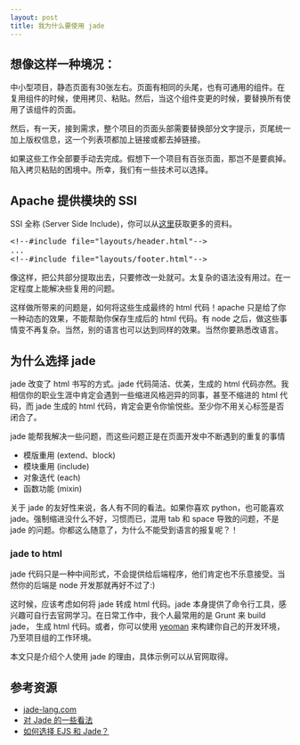 ```yaml
---
layout: post
title: 我为什么要使用 jade
---
```


## 想像这样一种境况：

中小型项目，静态页面有30张左右。页面有相同的头尾，也有可通用的组件。在复用组件的时候，使用拷贝、粘贴。然后，当这个组件变更的时候，要替换所有使用了该组件的页面。

然后，有一天，接到需求，整个项目的页面头部需要替换部分文字提示，页尾统一加上版权信息，这一个列表项都加上链接或都去掉链接。

如果这些工作全部要手动去完成。假想下一个项目有百张页面，那岂不是要疯掉。陷入拷贝粘贴的困境中。所幸，我们有一些技术可以选择。

## Apache 提供模块的 SSI


SSI 全称 (Server Side Include)，你可以从[这里](http://httpd.apache.org/docs/current/howto/ssi.html)获取更多的资料。

<pre>
&lt;!--#include file="layouts/header.html"--&gt;
...
&lt;!--#include file="layouts/footer.html"--&gt;
</pre>

像这样，把公共部分提取出去，只要修改一处就可。太复杂的语法没有用过。在一定程度上能解决些复用的问题。

这样做所带来的问题是，如何将这些生成最终的 html 代码！apache 只是给了你一种动态的效果，不能帮助你保存生成后的 html 代码。有 node 之后，做这些事情变不再复杂。当然，别的语言也可以达到同样的效果。当然你要熟悉改语言。

## 为什么选择 jade

jade 改变了 html 书写的方式。jade 代码简洁、优美，生成的 html 代码亦然。我相信你的职业生涯中肯定会遇到一些缩进风格迥异的同事，甚至不缩进的 html 代码，而 jade 生成的 html 代码，肯定会更令你愉悦些。至少你不用关心标签是否闭合了。

jade 能帮我解决一些问题，而这些问题正是在页面开发中不断遇到的重复的事情

* 模版重用 (extend、block)
* 模块重用 (include)
* 对象迭代 (each)
* 函数功能 (mixin)

关于 jade 的友好性来说，各人有不同的看法。如果你喜欢 python，也可能喜欢 jade。强制缩进没什么不好，习惯而已，混用 tab 和 space 导致的问题，不是 jade 的问题。你都这么随意了，为什么不能受到语言的报复呢？！

### jade to html

jade 代码只是一种中间形式，不会提供给后端程序，他们肯定也不乐意接受。当然你的后端是 node 开发那就再好不过了:) 

这时候，应该考虑如何将 jade 转成 html 代码。jade 本身提供了命令行工具，感兴趣可自行去官网学习。在日常工作中，我个人最常用的是 Grunt 来 build jade， 生成 html 代码。或者，你可以使用 [yeoman](http://yeoman.io/) 来构建你自己的开发环境，乃至项目组的工作环境。

本文只是介绍个人使用 jade 的理由，具体示例可以从官网取得。

## 参考资源

* [jade-lang.com](jade-lang.com)
* [对 Jade 的一些看法](http://willerce.com/post/the-views-of-jade)
* [如何选择 EJS 和 Jade？](http://www.zhihu.com/question/20355486)
